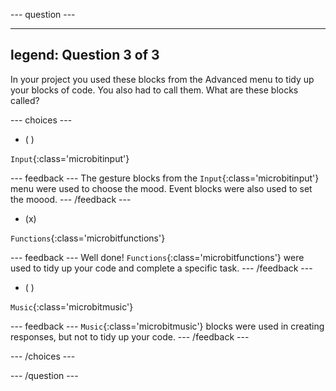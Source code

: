 \--- question ---

***

## legend: Question 3 of 3

In your project you used these blocks from the Advanced menu to tidy up your blocks of code. You also had to call them. What are these blocks called?

\--- choices ---

- ( )

`Input`{:class='microbitinput'}

\--- feedback ---
The gesture blocks from the `Input`{:class='microbitinput'} menu were used to choose the mood. Event blocks were also used to set the moood.
\--- /feedback ---

- (x)

`Functions`{:class='microbitfunctions'}

\--- feedback ---
Well done! `Functions`{:class='microbitfunctions'} were used to tidy up your code and complete a specific task.
\--- /feedback ---

- ( )

`Music`{:class='microbitmusic'}

\--- feedback ---
`Music`{:class='microbitmusic'} blocks were used in creating responses, but not to tidy up your code.
\--- /feedback ---

\--- /choices ---

\--- /question ---
